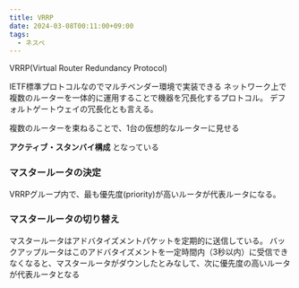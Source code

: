 ```yaml
---
title: VRRP
date: 2024-03-08T00:11:00+09:00
tags:
  - ネスペ
---
```


VRRP(Virtual Router Redundancy Protocol)

IETF標準プロトコルなのでマルチベンダー環境で実装できる
ネットワーク上で複数のルーターを一体的に運用することで機器を冗長化するプロトコル。
デフォルトゲートウェイの冗長化とも言える。

複数のルーターを束ねることで、1台の仮想的なルーターに見せる

**アクティブ・スタンバイ構成** となっている

### マスタールータの決定

VRRPグループ内で、最も優先度(priority)が高いルータが代表ルータになる。

### マスタールータの切り替え

マスタールータはアドバタイズメントパケットを定期的に送信している。
バックアップルータはこのアドバタイズメントを一定時間内（3秒以内）に受信できなくなると、マスタールータがダウンしたとみなして、次に優先度の高いルータが代表ルータとなる

